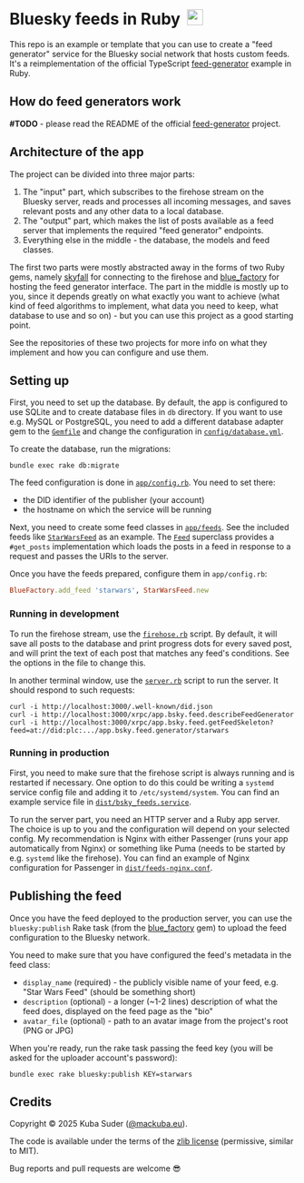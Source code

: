 <h1>Bluesky feeds in Ruby <img src="https://github.com/mackuba/bluesky-feeds-rb/assets/28465/81159f5a-82f6-4520-82c1-434057905a2c" style="width: 28px; margin-left: 5px; position: relative; top: 1px;"></h1>

This repo is an example or template that you can use to create a "feed generator" service for the Bluesky social network that hosts custom feeds. It's a reimplementation of the official TypeScript [feed-generator](https://github.com/bluesky-social/feed-generator) example in Ruby.


## How do feed generators work

**\#TODO** - please read the README of the official [feed-generator](https://github.com/bluesky-social/feed-generator) project.


## Architecture of the app

The project can be divided into three major parts:

1. The "input" part, which subscribes to the firehose stream on the Bluesky server, reads and processes all incoming messages, and saves relevant posts and any other data to a local database.
2. The "output" part, which makes the list of posts available as a feed server that implements the required "feed generator" endpoints.
3. Everything else in the middle - the database, the models and feed classes.

The first two parts were mostly abstracted away in the forms of two Ruby gems, namely [skyfall](https://github.com/mackuba/skyfall) for connecting to the firehose and [blue_factory](https://github.com/mackuba/blue_factory) for hosting the feed generator interface. The part in the middle is mostly up to you, since it depends greatly on what exactly you want to achieve (what kind of feed algorithms to implement, what data you need to keep, what database to use and so on) - but you can use this project as a good starting point.

See the repositories of these two projects for more info on what they implement and how you can configure and use them.


## Setting up

First, you need to set up the database. By default, the app is configured to use SQLite and to create database files in `db` directory. If you want to use e.g. MySQL or PostgreSQL, you need to add a different database adapter gem to the [`Gemfile`](https://github.com/mackuba/bluesky-feeds-rb/blob/master/Gemfile) and change the configuration in [`config/database.yml`](https://github.com/mackuba/bluesky-feeds-rb/blob/master/config/database.yml).

To create the database, run the migrations:

```
bundle exec rake db:migrate
```

The feed configuration is done in [`app/config.rb`](https://github.com/mackuba/bluesky-feeds-rb/blob/master/app/config.rb). You need to set there:

- the DID identifier of the publisher (your account)
- the hostname on which the service will be running

Next, you need to create some feed classes in [`app/feeds`](https://github.com/mackuba/bluesky-feeds-rb/tree/master/app/feeds). See the included feeds like [`StarWarsFeed`](https://github.com/mackuba/bluesky-feeds-rb/blob/master/app/feeds/star_wars_feed.rb) as an example. The [`Feed`](https://github.com/mackuba/bluesky-feeds-rb/blob/master/app/feeds/feed.rb) superclass provides a `#get_posts` implementation which loads the posts in a feed in response to a request and passes the URIs to the server.

Once you have the feeds prepared, configure them in `app/config.rb`:

```rb
BlueFactory.add_feed 'starwars', StarWarsFeed.new
```


### Running in development

To run the firehose stream, use the [`firehose.rb`](https://github.com/mackuba/bluesky-feeds-rb/tree/master/firehose.rb) script. By default, it will save all posts to the database and print progress dots for every saved post, and will print the text of each post that matches any feed's conditions. See the options in the file to change this.

In another terminal window, use the [`server.rb`](https://github.com/mackuba/bluesky-feeds-rb/tree/master/server.rb) script to run the server. It should respond to such requests:

```
curl -i http://localhost:3000/.well-known/did.json
curl -i http://localhost:3000/xrpc/app.bsky.feed.describeFeedGenerator
curl -i http://localhost:3000/xrpc/app.bsky.feed.getFeedSkeleton?feed=at://did:plc:.../app.bsky.feed.generator/starwars
```

### Running in production

First, you need to make sure that the firehose script is always running and is restarted if necessary. One option to do this could be writing a `systemd` service config file and adding it to `/etc/systemd/system`. You can find an example service file in [`dist/bsky_feeds.service`](https://github.com/mackuba/bluesky-feeds-rb/blob/master/dist/bsky_feeds.service).

To run the server part, you need an HTTP server and a Ruby app server. The choice is up to you and the configuration will depend on your selected config. My recommendation is Nginx with either Passenger (runs your app automatically from Nginx) or something like Puma (needs to be started by e.g. `systemd` like the firehose). You can find an example of Nginx configuration for Passenger in [`dist/feeds-nginx.conf`](https://github.com/mackuba/bluesky-feeds-rb/blob/master/dist/feeds-nginx.conf).


## Publishing the feed

Once you have the feed deployed to the production server, you can use the `bluesky:publish` Rake task (from the [blue_factory](https://github.com/mackuba/blue_factory) gem) to upload the feed configuration to the Bluesky network.

You need to make sure that you have configured the feed's metadata in the feed class:

- `display_name` (required) - the publicly visible name of your feed, e.g. "Star Wars Feed" (should be something short)
- `description` (optional) - a longer (~1-2 lines) description of what the feed does, displayed on the feed page as the "bio"
- `avatar_file` (optional) - path to an avatar image from the project's root (PNG or JPG)

When you're ready, run the rake task passing the feed key (you will be asked for the uploader account's password):

```
bundle exec rake bluesky:publish KEY=starwars
```


## Credits

Copyright © 2025 Kuba Suder ([@mackuba.eu](https://bsky.app/profile/mackuba.eu)).

The code is available under the terms of the [zlib license](https://choosealicense.com/licenses/zlib/) (permissive, similar to MIT).

Bug reports and pull requests are welcome 😎
